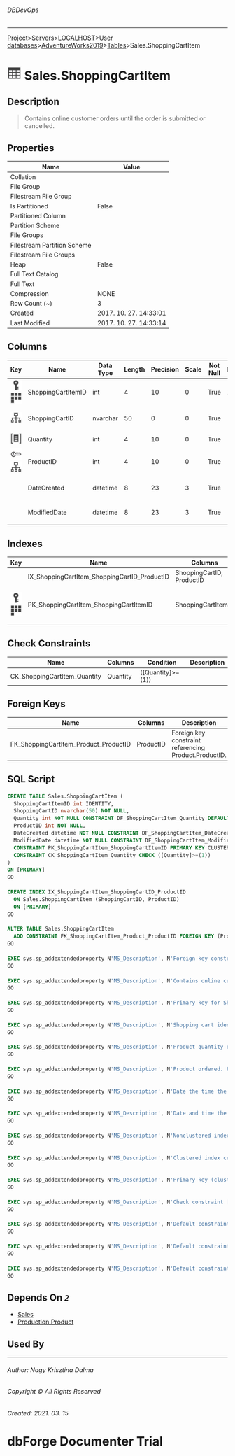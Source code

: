 ###### DBDevOps
___
[Project](../../../../../startpage.md)>[Servers](../../../../Servers.md)>[LOCALHOST](../../../LOCALHOST.md)>[User databases](../../UserDatabases.md)>[AdventureWorks2019](../AdventureWorks2019.md)>[Tables](Tables.md)>Sales.ShoppingCartItem


# ![logo](../../../../../Images/table.svg) Sales.ShoppingCartItem

## <a name="#Description"></a>Description
> Contains online customer orders until the order is submitted or cancelled.
## <a name="#Properties"></a>Properties
|Name|Value|
|---|---|
|Collation||
|File Group||
|Filestream File Group||
|Is Partitioned|False|
|Partitioned Column||
|Partition Scheme||
|File Groups||
|Filestream Partition Scheme||
|Filestream File Groups||
|Heap|False|
|Full Text Catalog||
|Full Text||
|Compression|NONE|
|Row Count (~)|3|
|Created|2017. 10. 27. 14:33:01|
|Last Modified|2017. 10. 27. 14:33:14|


## <a name="#Columns"></a>Columns
|Key|Name|Data Type|Length|Precision|Scale|Not Null|Identity|Rule|Default|Computed|Persisted|Description
|---|---|---|---|---|---|---|---|---|---|---|---|---
|[![Primary Key PK_ShoppingCartItem_ShoppingCartItemID](../../../../../Images/primarykey.svg)](#Indexes)[![Cluster Key PK_ShoppingCartItem_ShoppingCartItemID](../../../../../Images/Cluster.svg)](#Indexes)|ShoppingCartItemID|int|4|10|0|True|1 - 1|||False|False|Primary key for ShoppingCartItem records.|
|[![Indexes IX_ShoppingCartItem_ShoppingCartID_ProductID](../../../../../Images/index.svg)](#Indexes)|ShoppingCartID|nvarchar|50|0|0|True||||False|False|Shopping cart identification number.|
|[![Check Constraint CK_ShoppingCartItem_Quantity](../../../../../Images/checkconstraint.svg)](#CheckConstraints)|Quantity|int|4|10|0|True|||(1)|False|False|Product quantity ordered.|
|[![Foreign Keys FK_ShoppingCartItem_Product_ProductID: Production.Product](../../../../../Images/foreignkey.svg)](#ForeignKeys)[![Indexes IX_ShoppingCartItem_ShoppingCartID_ProductID](../../../../../Images/index.svg)](#Indexes)|ProductID|int|4|10|0|True||||False|False|Product ordered. Foreign key to Product.ProductID.|
||DateCreated|datetime|8|23|3|True|||(getdate())|False|False|Date the time the record was created.|
||ModifiedDate|datetime|8|23|3|True|||(getdate())|False|False|Date and time the record was last updated.|

## <a name="#Indexes"></a>Indexes
|Key|Name|Columns|Unique|Type|Description
|---|---|---|---|---|---
||IX_ShoppingCartItem_ShoppingCartID_ProductID|ShoppingCartID, ProductID|False||Nonclustered index.|
|[![Primary Key PK_ShoppingCartItem_ShoppingCartItemID](../../../../../Images/primarykey.svg)](#Indexes)[![Cluster Key PK_ShoppingCartItem_ShoppingCartItemID](../../../../../Images/Cluster.svg)](#Indexes)|PK_ShoppingCartItem_ShoppingCartItemID|ShoppingCartItemID|True||Clustered index created by a primary key constraint.|

## <a name="#CheckConstraints"></a>Check Constraints
|Name|Columns|Condition|Description
|---|---|---|---
|CK_ShoppingCartItem_Quantity|Quantity|([Quantity]>=(1))||

## <a name="#ForeignKeys"></a>Foreign Keys
|Name|Columns|Description
|---|---|---
|FK_ShoppingCartItem_Product_ProductID|ProductID|Foreign key constraint referencing Product.ProductID.|

## <a name="#SqlScript"></a>SQL Script
```SQL
CREATE TABLE Sales.ShoppingCartItem (
  ShoppingCartItemID int IDENTITY,
  ShoppingCartID nvarchar(50) NOT NULL,
  Quantity int NOT NULL CONSTRAINT DF_ShoppingCartItem_Quantity DEFAULT (1),
  ProductID int NOT NULL,
  DateCreated datetime NOT NULL CONSTRAINT DF_ShoppingCartItem_DateCreated DEFAULT (getdate()),
  ModifiedDate datetime NOT NULL CONSTRAINT DF_ShoppingCartItem_ModifiedDate DEFAULT (getdate()),
  CONSTRAINT PK_ShoppingCartItem_ShoppingCartItemID PRIMARY KEY CLUSTERED (ShoppingCartItemID),
  CONSTRAINT CK_ShoppingCartItem_Quantity CHECK ([Quantity]>=(1))
)
ON [PRIMARY]
GO

CREATE INDEX IX_ShoppingCartItem_ShoppingCartID_ProductID
  ON Sales.ShoppingCartItem (ShoppingCartID, ProductID)
  ON [PRIMARY]
GO

ALTER TABLE Sales.ShoppingCartItem
  ADD CONSTRAINT FK_ShoppingCartItem_Product_ProductID FOREIGN KEY (ProductID) REFERENCES Production.Product (ProductID)
GO

EXEC sys.sp_addextendedproperty N'MS_Description', N'Foreign key constraint referencing Product.ProductID.', 'SCHEMA', N'Sales', 'TABLE', N'ShoppingCartItem', 'CONSTRAINT', N'FK_ShoppingCartItem_Product_ProductID'
GO

EXEC sys.sp_addextendedproperty N'MS_Description', N'Contains online customer orders until the order is submitted or cancelled.', 'SCHEMA', N'Sales', 'TABLE', N'ShoppingCartItem'
GO

EXEC sys.sp_addextendedproperty N'MS_Description', N'Primary key for ShoppingCartItem records.', 'SCHEMA', N'Sales', 'TABLE', N'ShoppingCartItem', 'COLUMN', N'ShoppingCartItemID'
GO

EXEC sys.sp_addextendedproperty N'MS_Description', N'Shopping cart identification number.', 'SCHEMA', N'Sales', 'TABLE', N'ShoppingCartItem', 'COLUMN', N'ShoppingCartID'
GO

EXEC sys.sp_addextendedproperty N'MS_Description', N'Product quantity ordered.', 'SCHEMA', N'Sales', 'TABLE', N'ShoppingCartItem', 'COLUMN', N'Quantity'
GO

EXEC sys.sp_addextendedproperty N'MS_Description', N'Product ordered. Foreign key to Product.ProductID.', 'SCHEMA', N'Sales', 'TABLE', N'ShoppingCartItem', 'COLUMN', N'ProductID'
GO

EXEC sys.sp_addextendedproperty N'MS_Description', N'Date the time the record was created.', 'SCHEMA', N'Sales', 'TABLE', N'ShoppingCartItem', 'COLUMN', N'DateCreated'
GO

EXEC sys.sp_addextendedproperty N'MS_Description', N'Date and time the record was last updated.', 'SCHEMA', N'Sales', 'TABLE', N'ShoppingCartItem', 'COLUMN', N'ModifiedDate'
GO

EXEC sys.sp_addextendedproperty N'MS_Description', N'Nonclustered index.', 'SCHEMA', N'Sales', 'TABLE', N'ShoppingCartItem', 'INDEX', N'IX_ShoppingCartItem_ShoppingCartID_ProductID'
GO

EXEC sys.sp_addextendedproperty N'MS_Description', N'Clustered index created by a primary key constraint.', 'SCHEMA', N'Sales', 'TABLE', N'ShoppingCartItem', 'INDEX', N'PK_ShoppingCartItem_ShoppingCartItemID'
GO

EXEC sys.sp_addextendedproperty N'MS_Description', N'Primary key (clustered) constraint', 'SCHEMA', N'Sales', 'TABLE', N'ShoppingCartItem', 'CONSTRAINT', N'PK_ShoppingCartItem_ShoppingCartItemID'
GO

EXEC sys.sp_addextendedproperty N'MS_Description', N'Check constraint [Quantity] >= (1)', 'SCHEMA', N'Sales', 'TABLE', N'ShoppingCartItem', 'CONSTRAINT', N'CK_ShoppingCartItem_Quantity'
GO

EXEC sys.sp_addextendedproperty N'MS_Description', N'Default constraint value of GETDATE()', 'SCHEMA', N'Sales', 'TABLE', N'ShoppingCartItem', 'CONSTRAINT', N'DF_ShoppingCartItem_DateCreated'
GO

EXEC sys.sp_addextendedproperty N'MS_Description', N'Default constraint value of GETDATE()', 'SCHEMA', N'Sales', 'TABLE', N'ShoppingCartItem', 'CONSTRAINT', N'DF_ShoppingCartItem_ModifiedDate'
GO

EXEC sys.sp_addextendedproperty N'MS_Description', N'Default constraint value of 1', 'SCHEMA', N'Sales', 'TABLE', N'ShoppingCartItem', 'CONSTRAINT', N'DF_ShoppingCartItem_Quantity'
GO
```

## <a name="#DependsOn"></a>Depends On _`2`_
- [Sales](../Security/Schemas/Sales.md)
- [Production.Product](Production.Product.md)


## <a name="#UsedBy"></a>Used By


___
###### Author: Nagy Krisztina Dalma
###### Copyright © All Rights Reserved
###### Created: 2021. 03. 15

# dbForge Documenter Trial